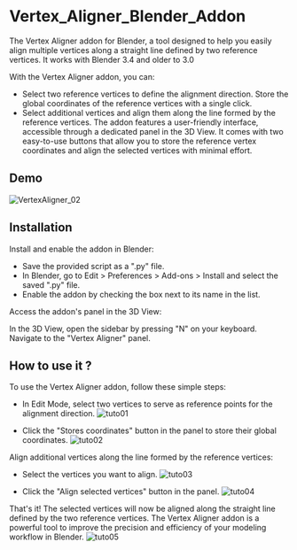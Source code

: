 
# Vertex_Aligner_Blender_Addon

The Vertex Aligner addon for Blender, a tool designed to help you easily align multiple vertices along a straight line defined by two reference vertices.
It works with Blender 3.4 and older to 3.0

With the Vertex Aligner addon, you can:

- Select two reference vertices to define the alignment direction. Store the global coordinates of the reference vertices with a single click. 
- Select additional vertices and align them along the line formed by the reference vertices. 
The addon features a user-friendly interface, accessible through a dedicated panel in the 3D View. It comes with two easy-to-use buttons that allow you to store the reference vertex coordinates and align the selected vertices with minimal effort.




## Demo
![VertexAligner_02](https://user-images.githubusercontent.com/8767286/229630709-afb323a4-19b5-42f9-8b56-f215eb43c32b.gif)


## Installation

Install and enable the addon in Blender:

- Save the provided script as a ".py" file.
- In Blender, go to Edit > Preferences > Add-ons > Install and select the saved ".py" file.
- Enable the addon by checking the box next to its name in the list.

Access the addon's panel in the 3D View:

In the 3D View, open the sidebar by pressing "N" on your keyboard.
Navigate to the "Vertex Aligner" panel.
## How to use it ? 

To use the Vertex Aligner addon, follow these simple steps:


- In Edit Mode, select two vertices to serve as reference points for the alignment direction.
![tuto01](https://user-images.githubusercontent.com/8767286/229634674-c5adad57-e048-4012-8f5b-bc392f7df5cf.jpg)

- Click the "Stores coordinates" button in the panel to store their global coordinates.
![tuto02](https://user-images.githubusercontent.com/8767286/229634700-f07c850f-2d77-4e6d-a4c7-36040b9d1aab.jpg)

Align additional vertices along the line formed by the reference vertices:

- Select the vertices you want to align.
![tuto03](https://user-images.githubusercontent.com/8767286/229634737-0ee1498e-1028-4de8-96dc-36950aaef674.jpg)

- Click the "Align selected vertices" button in the panel.
![tuto04](https://user-images.githubusercontent.com/8767286/229634755-5849a09b-0c0b-4383-af12-1d4457912437.jpg)

That's it! The selected vertices will now be aligned along the straight line defined by the two reference vertices. The Vertex Aligner addon is a powerful tool to improve the precision and efficiency of your modeling workflow in Blender.
![tuto05](https://user-images.githubusercontent.com/8767286/229634780-5d59ef55-8fa7-408c-83ad-6d185ebef160.jpg)
